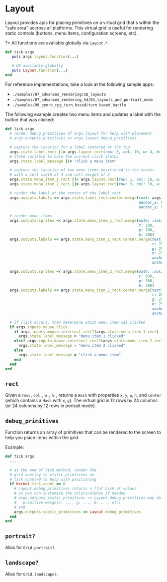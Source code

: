 # Layout

Layout provides apis for placing primitives on a virtual grid that's
within the "safe area" accross all platforms. This virtual grid is
useful for rendering static controls (buttons, menu items,
configuration screens, etc). 

?> All functions are available globally via `Layout.*`.
```ruby
def tick args
   puts args.layout.function(...)

   # OR available globally
   puts Layout.function(...)
end
```

For reference implementations, take a look at the following sample apps:

-   `./samples/07_advanced_rendering/18_layouts`
-   `./samples/07_advanced_rendering_hd/04_layouts_and_portrait_mode`
-   `./samples/99_genre_rpg_turn_based/turn_based_battle`

The following example creates two menu items and updates a label with the button that was clicked:

```ruby
def tick args
  # render debug_primitives of args.layout for help with placement
  # args.outputs.primitives << args.layout.debug_primitives

  # capture the location for a label centered at the top
  args.state.label_rect ||= args.layout.rect(row: 0, col: 10, w: 4, h: 1)
  # state variable to hold the current click status
  args.state.label_message ||= "click a menu item"

  # capture the location of two menu items positioned in the center
  # with a cell width of 4 and cell height of 2
  args.state.menu_item_1_rect ||= args.layout.rect(row: 1, col: 10, w: 4, h: 2)
  args.state.menu_item_2_rect ||= args.layout.rect(row: 3, col: 10, w: 4, h: 2)

  # render the label at the center of the label_rect
  args.outputs.labels << args.state.label_rect.center.merge(text: args.state.label_message,
                                                            anchor_x: 0.5,
                                                            anchor_y: 0.5)

  # render menu items
  args.outputs.sprites << args.state.menu_item_1_rect.merge(path: :solid,
                                                            r: 100,
                                                            g: 100,
                                                            b: 200)
  args.outputs.labels << args.state.menu_item_1_rect.center.merge(text: "item 1",
                                                                  r: 255,
                                                                  g: 255,
                                                                  b: 255,
                                                                  anchor_x: 0.5,
                                                                  anchor_y: 0.5)

  args.outputs.sprites << args.state.menu_item_2_rect.merge(path: :solid,
                                                            r: 100,
                                                            g: 100,
                                                            b: 200)
  args.outputs.labels << args.state.menu_item_2_rect.center.merge(text: "item 2",
                                                                  r: 255,
                                                                  g: 255,
                                                                  b: 255,
                                                                  anchor_x: 0.5,
                                                                  anchor_y: 0.5)

  # if click occurs, then determine which menu item was clicked
  if args.inputs.mouse.click
    if args.inputs.mouse.intersect_rect?(args.state.menu_item_1_rect)
      args.state.label_message = "menu item 1 clicked"
    elsif args.inputs.mouse.intersect_rect?(args.state.menu_item_2_rect)
      args.state.label_message = "menu item 2 clicked"
    else
      args.state.label_message = "click a menu item"
    end
  end
end
```

## `rect`

Given a `row:`, `col:`, `w:`, `h:`, returns a `Hash` with properties `x`, `y`, `w`, `h`, and `center` (which contains a `Hash` with `x`, `y`). The virtual grid is 12 rows by 24 columns (or 24 columns by 12 rows in portrait mode).

## `debug_primitives`

Function returns an array of primitives that can be rendered to the screen to help you place items within the grid.

Example:

```ruby
def tick args
  ...

  # at the end of tick method, render the
  # grid overlay to static_primitives on
  # tick_count=0 to help with positioning
  if Kernel.tick_count == 0
    # Layout.debug_primitives returns a flat hash of values
    # so you can customize the colors/alphas if needed
    # args.outputs.static_primitives << Layout.debug_primitives.map do |primitive|
    #   primitive.merge(r: ..., g: ..., b: ..., etc)
    # end
    args.outputs.static_primitives << Layout.debug_primitives
  end
end
```

## `portrait?`

Alias for `Grid.portrait?`.

## `landscape?`

Alias for `Grid.landscape?`.
